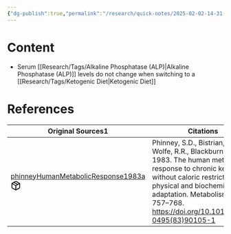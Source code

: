 ```yaml
---
{"dg-publish":true,"permalink":"/research/quick-notes/2025-02-02-14-31-46/","updated":"2025-02-02T14:32:10-05:00"}
---
```


# Content
- Serum [[Research/Tags/Alkaline Phosphatase (ALP)\|Alkaline Phosphatase (ALP)]] levels do not change when switching to a [[Research/Tags/Ketogenic Diet\|Ketogenic Diet]]
# References
<div><table class="dataview table-view-table"><thead class="table-view-thead"><tr class="table-view-tr-header"><th class="table-view-th"><span>Original Sources</span><span class="dataview small-text">1</span></th><th class="table-view-th"><span>Citations</span></th></tr></thead><tbody class="table-view-tbody"><tr><td><span><a data-tooltip-position="top" aria-label="Research/Evidence Sources/phinneyHumanMetabolicResponse1983a.md" data-href="Research/Evidence Sources/phinneyHumanMetabolicResponse1983a.md" href="Research/Evidence Sources/phinneyHumanMetabolicResponse1983a.md" class="internal-link" target="_blank" rel="noopener nofollow" fileclass-name="Research Links">phinneyHumanMetabolicResponse1983a</a><a class="metadata-menu fileclass-icon"><svg xmlns="http://www.w3.org/2000/svg" width="24" height="24" viewBox="0 0 24 24" fill="none" stroke="currentColor" stroke-width="2" stroke-linecap="round" stroke-linejoin="round" class="svg-icon lucide-package"><path d="m7.5 4.27 9 5.15"></path><path d="M21 8a2 2 0 0 0-1-1.73l-7-4a2 2 0 0 0-2 0l-7 4A2 2 0 0 0 3 8v8a2 2 0 0 0 1 1.73l7 4a2 2 0 0 0 2 0l7-4A2 2 0 0 0 21 16Z"></path><path d="m3.3 7 8.7 5 8.7-5"></path><path d="M12 22V12"></path></svg></a></span></td><td><span>Phinney, S.D., Bistrian, B.R., Wolfe, R.R., Blackburn, G.L., 1983. The human metabolic response to chronic ketosis without caloric restriction: physical and biochemical adaptation. Metabolism 32, 757–768. <a rel="noopener nofollow" class="external-link" href="https://doi.org/10.1016/0026-0495(83)90105-1" target="_blank">https://doi.org/10.1016/0026-0495(83)90105-1</a></span></td></tr></tbody></table></div>


